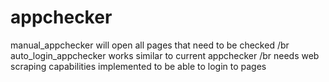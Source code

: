 # appchecker
manual_appchecker will open all pages that need to be checked /br
auto_login_appchecker works similar to current appchecker /br
needs web scraping capabilities implemented to be able to login to pages